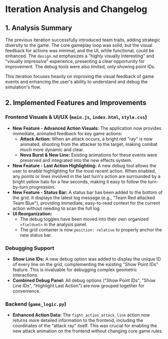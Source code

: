 # Iteration Analysis and Changelog

## 1. Analysis Summary
The previous iteration successfully introduced team traits, adding strategic diversity to the game. The core gameplay loop was solid, but the visual feedback for actions was minimal, and the UI, while functional, could be enhanced. The `design.md` emphasizes a "highly visually interesting" and "visually impressive" experience, presenting a clear opportunity for improvement. The debug tools were also limited, only showing point IDs.

This iteration focuses heavily on improving the visual feedback of game events and enhancing the user's ability to understand and debug the simulation's flow.

## 2. Implemented Features and Improvements

### Frontend Visuals & UI/UX (`main.js`, `index.html`, `style.css`)
-   **New Feature - Advanced Action Visuals:** The application now provides immediate, animated feedback for key game actions:
    -   **Attack Action:** When an attack occurs, a bright red "ray" is now animated, shooting from the attacker to the target, making combat much more dynamic and clear.
    -   **Nova Burst & New Line:** Existing animations for these events were preserved and integrated into the new effects system.
-   **New Feature - Last Action Highlighting:** A new debug tool allows the user to enable highlighting for the most recent action. When enabled, any points or lines involved in the last turn's action are surrounded by a bright yellow halo for a few seconds, making it easy to follow the turn-by-turn progression.
-   **New Feature - Status Bar:** A status bar has been added to the bottom of the grid. It displays the latest log message (e.g., "Team Red attacked Team Blue"), providing immediate, easy-to-read context for the current action without needing to scan the full log.
-   **UI Reorganization:**
    -   The debug toggles have been moved into their own organized `<fieldset>` in the analysis panel.
    -   The grid container is now `position: relative` to properly anchor the new status bar.

### Debugging Support
-   **Show Line IDs:** A new debug option was added to display the unique ID of every line on the grid, complementing the existing "Show Point IDs" feature. This is invaluable for debugging complex geometric interactions.
-   **Combined Debug Panel:** All debug options ("Show Point IDs", "Show Line IDs", "Highlight Last Action") are now grouped together for convenience.

### Backend (`game_logic.py`)
-   **Enhanced Action Data:** The `fight_action_attack_line` action now returns more detailed information to the frontend, including the coordinates of the "attack ray" itself. This was crucial for enabling the new attack animation on the frontend without changing core game rules.